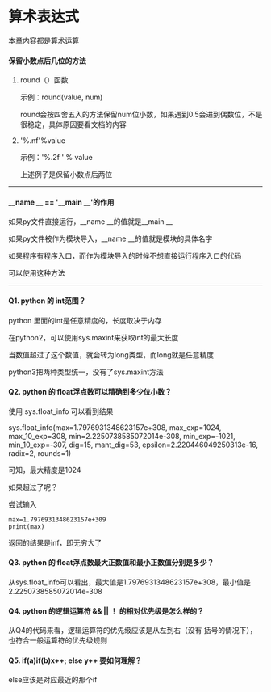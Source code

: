 # 算术表达式

本章内容都是算术运算

#### 保留小数点后几位的方法

1. round（）函数
        
    示例：round(value, num)
    
    round会按四舍五入的方法保留num位小数，如果遇到0.5会进到偶数位，不是很稳定，具体原因要看文档的内容

2. '%.nf'%value
    
    示例：'%.2f ' % value
    
    上述例子是保留小数点后两位
    
--- 

#### __name __ == '__main __'的作用

如果py文件直接运行，__name __的值就是__main __

如果py文件被作为模块导入，__name __的值就是模块的具体名字

如果程序有程序入口，而作为模块导入的时候不想直接运行程序入口的代码

可以使用这种方法

--- 
    
#### Q1. python 的 int范围？
    
python 里面的int是任意精度的，长度取决于内存

在python2，可以使用sys.maxint来获取int的最大长度

当数值超过了这个数值，就会转为long类型，而long就是任意精度

python3把两种类型统一，没有了sys.maxint方法
    
    
#### Q2. python 的 float浮点数可以精确到多少位小数？
    
使用 sys.float_info 可以看到结果

sys.float_info(max=1.7976931348623157e+308, max_exp=1024, max_10_exp=308, min=2.2250738585072014e-308, min_exp=-1021, min_10_exp=-307, dig=15, mant_dig=53, epsilon=2.220446049250313e-16, radix=2, rounds=1)

可知，最大精度是1024

如果超过了呢？

尝试输入 

    max=1.7976931348623157e+309
    print(max)

返回的结果是inf，即无穷大了


#### Q3. python 的 float浮点数最大正数值和最小正数值分别是多少？

从sys.float_info可以看出，最大值是1.7976931348623157e+308，最小值是2.2250738585072014e-308


#### Q4. python 的逻辑运算符 && || ！ 的相对优先级是怎么样的？

从Q4的代码来看，逻辑运算符的优先级应该是从左到右（没有 括号的情况下），也符合一般运算符的优先级规则


#### Q5. if(a)if(b)x++; else y++ 要如何理解？

else应该是对应最近的那个if




